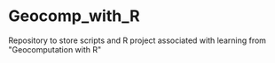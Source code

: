 # Geocomp_with_R
Repository to store scripts and R project associated with learning from "Geocomputation with R"

